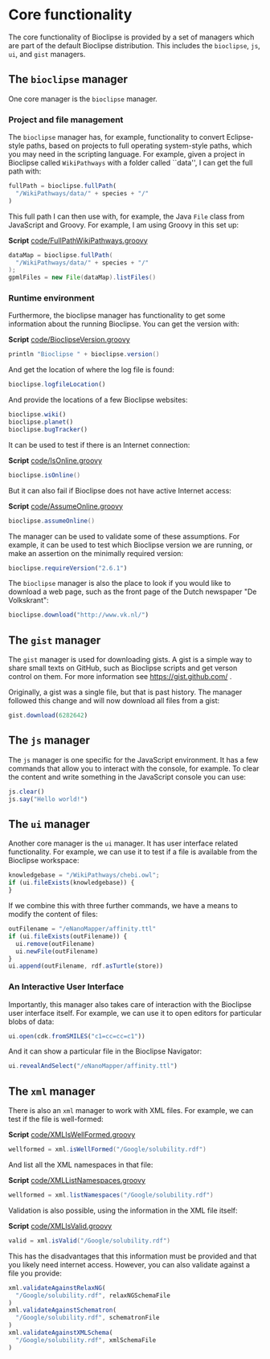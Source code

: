 # Core functionality

The core functionality of Bioclipse is provided by a set of managers which are part
of the default Bioclipse distribution. This includes the `bioclipse`,
`js`, `ui`, and `gist` managers.

## The `bioclipse` manager

One core manager is the `bioclipse` manager. 

### Project and file management

The `bioclipse` manager has, for example,
functionality to convert Eclipse-style paths, based on projects to full
operating system-style paths, which you may need in the scripting language. For
example, given a project in Bioclipse called ``WikiPathways`` with a folder
called ``data'', I can get the full path with:

```javascript
fullPath = bioclipse.fullPath(
  "/WikiPathways/data/" + species + "/"
)
```

This full path I can then use with, for example, the Java
`File` class from JavaScript and Groovy. For example,
I am using Groovy in this set up:

**Script** [code/FullPathWikiPathways.groovy](code/FullPathWikiPathways.code.md)
```groovy
dataMap = bioclipse.fullPath(
  "/WikiPathways/data/" + species + "/"
);
gpmlFiles = new File(dataMap).listFiles()
```

### Runtime environment

Furthermore, the bioclipse manager has functionality to get some information
about the running Bioclipse. You can get the version with:

**Script** [code/BioclipseVersion.groovy](code/BioclipseVersion.code.md)
```groovy
println "Bioclipse " + bioclipse.version()
```

And get the location of where the log file is found:

```js
bioclipse.logfileLocation()
```

And provide the locations of a few Bioclipse websites:

```js
bioclipse.wiki()
bioclipse.planet()
bioclipse.bugTracker()
```

It can be used to test if there is an Internet connection:

**Script** [code/IsOnline.groovy](code/IsOnline.code.md)
```groovy
bioclipse.isOnline()
```

But it can also fail if Bioclipse does not have active Internet
access:

**Script** [code/AssumeOnline.groovy](code/AssumeOnline.code.md)
```groovy
bioclipse.assumeOnline()
```

The manager can be used to validate some of these assumptions. For example, it
can be used to test which Bioclipse version we are running, or make an
assertion on the minimally required version:

```js
bioclipse.requireVersion("2.6.1")
```

The `bioclipse` manager is also the place to look if you would like to download a
web page, such as the front page of the Dutch newspaper "De Volkskrant":

```js
bioclipse.download("http://www.vk.nl/")
```

## The `gist` manager

The `gist` manager is used for downloading gists. A gist is a simple way to share
small texts on GitHub, such as Bioclipse scripts and get verson
control on them. For more information see https://gist.github.com/ .

Originally, a gist was a single file, but that is past history. The manager
followed this change and will now download all files from a
gist:

```js
gist.download(6282642)
```

## The `js` manager

The `js` manager is one specific for the JavaScript environment. It has a few
commands that allow you to interact with the console, for example. To clear the
content and write something in the JavaScript console you can use:

```js
js.clear()
js.say("Hello world!")
```

## The `ui` manager

Another core manager is the `ui` manager. It has user interface related
functionality. For example, we can use it to test if a file is available from
the Bioclipse workspace:

```js
knowledgebase = "/WikiPathways/chebi.owl";
if (ui.fileExists(knowledgebase)) {
}
```

If we combine this with three further commands, we have a means to modify the
content of files:

```js
outFilename = "/eNanoMapper/affinity.ttl"
if (ui.fileExists(outFilename)) {
  ui.remove(outFilename)
  ui.newFile(outFilename)
}
ui.append(outFilename, rdf.asTurtle(store))
```

### An Interactive User Interface

Importantly, this manager also takes care of interaction with the Bioclipse
user interface itself. For example, we can use it to open editors for
particular blobs of data:

```js
ui.open(cdk.fromSMILES("c1=cc=cc=c1"))
```

And it can show a particular file in the Bioclipse Navigator:

```js
ui.revealAndSelect("/eNanoMapper/affinity.ttl")
```

## The `xml` manager

There is also an `xml` manager to work with XML files. For example, we can test if the
file is well-formed:

**Script** [code/XMLIsWellFormed.groovy](code/XMLIsWellFormed.code.md)
```groovy
wellformed = xml.isWellFormed("/Google/solubility.rdf")
```

And list all the XML namespaces in that file:

**Script** [code/XMLListNamespaces.groovy](code/XMLListNamespaces.code.md)
```groovy
wellformed = xml.listNamespaces("/Google/solubility.rdf")
```

Validation is also possible, using the information in the XML file itself:

**Script** [code/XMLIsValid.groovy](code/XMLIsValid.code.md)
```groovy
valid = xml.isValid("/Google/solubility.rdf")
```

This has the disadvantages that this information must be provided and that you likely
need internet access. However, you can also validate against a file you provide:

```js
xml.validateAgainstRelaxNG(
  "/Google/solubility.rdf", relaxNGSchemaFile
)
xml.validateAgainstSchematron(
  "/Google/solubility.rdf", schematronFile
)
xml.validateAgainstXMLSchema(
  "/Google/solubility.rdf", xmlSchemaFile
)
```

